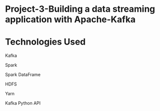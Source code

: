 # Project-3-Building a data streaming application with Apache-Kafka

# Technologies Used
Kafka 

Spark 

Spark DataFrame

HDFS

Yarn

Kafka Python API
